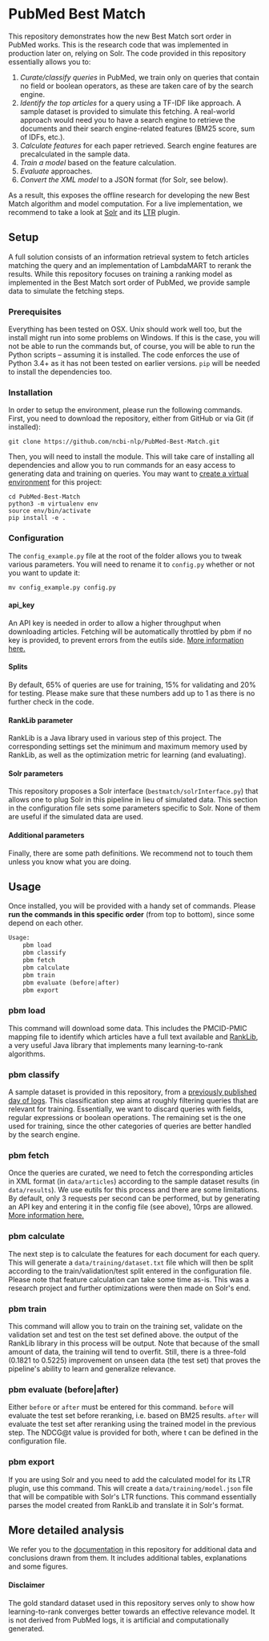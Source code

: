 # PubMed Best Match
This repository demonstrates how the new Best Match sort order in PubMed works. This is the research code that was implemented in production later on, relying on Solr. The code provided in this repository essentially allows you to:
1. *Curate/classify queries* in PubMed, we train only on queries that contain no field or boolean operators, as these are taken care of by the search engine.
2. *Identify the top articles* for a query using a TF-IDF like approach. A sample dataset is provided to simulate this fetching. A real-world approach would need you to have a search engine to retrieve the documents and their search engine-related features (BM25 score, sum of IDFs, etc.).
3. *Calculate features* for each paper retrieved. Search engine features are precalculated in the sample data.
4. *Train a model* based on the feature calculation.
5. *Evaluate* approaches.
6. *Convert the XML model* to a JSON format (for Solr, see below).

As a result, this exposes the offline research for developing the new Best Match algorithm and model computation. For a live implementation, we recommend to take a look at [Solr](https://github.com/apache/lucene-solr) and its [LTR](https://github.com/apache/lucene-solr/tree/master/solr/contrib/ltr) plugin.

## Setup
A full solution consists of an information retrieval system to fetch articles matching the query and an implementation of LambdaMART to rerank the results. While this repository focuses on training a ranking model as implemented in the Best Match sort order of PubMed, we provide sample data to simulate the fetching steps.

### Prerequisites
Everything has been tested on OSX. Unix should work well too, but the install might run into some problems on Windows. If this is the case, you will not be able to run the commands but, of course, you will be able to run the Python scripts – assuming it is installed. The code enforces the use of Python 3.4+ as it has not been tested on earlier versions. `pip` will be needed to install the dependencies too.

### Installation
In order to setup the environment, please run the following commands. First, you need to download the repository, either from GitHub or via Git (if installed):
```
git clone https://github.com/ncbi-nlp/PubMed-Best-Match.git
```

Then, you will need to install the module. This will take care of installing all dependencies and allow you to run commands for an easy access to generating data and training on queries. You may want to [create a virtual environment](https://packaging.python.org/guides/installing-using-pip-and-virtualenv/) for this project:
```
cd PubMed-Best-Match
python3 -m virtualenv env
source env/bin/activate
pip install -e .
```

### Configuration
The `config_example.py` file at the root of the folder allows you to tweak various parameters. You will need to rename it to `config.py` whether or not you want to update it:
```
mv config_example.py config.py
```

#### api_key
An API key is needed in order to allow a higher throughput when downloading articles. Fetching will be automatically throttled by pbm if no key is provided, to prevent errors from the eutils side. [More information here.](https://ncbiinsights.ncbi.nlm.nih.gov/2017/11/02/new-api-keys-for-the-e-utilities/)

#### Splits
By default, 65% of queries are use for training, 15% for validating and 20% for testing. Please make sure that these numbers add up to 1 as there is no further check in the code.

#### RankLib parameter
RankLib is a Java library used in various step of this project. The corresponding settings set the minimum and maximum memory used by RankLib, as well as the optimization metric for learning (and evaluating).

#### Solr parameters
This repository proposes a Solr interface (`bestmatch/solrInterface.py`) that allows one to plug Solr in this pipeline in lieu of simulated data. This section in the configuration file sets some parameters specific to Solr. None of them are useful if the simulated data are used.

#### Additional parameters
Finally, there are some path definitions. We recommend not to touch them unless you know what you are doing.

## Usage
Once installed, you will be provided with a handy set of commands. Please **run the commands in this specific order** (from top to bottom), since some depend on each other.
```python
Usage:
    pbm load
    pbm classify
    pbm fetch
    pbm calculate
    pbm train
    pbm evaluate (before|after)
    pbm export
```

### pbm load
This command will download some data. This includes the PMCID-PMIC mapping file to identify which articles have a full text available and [RankLib](https://sourceforge.net/p/lemur/wiki/RankLib/), a very useful Java library that implements many learning-to-rank algorithms.

### pbm classify
A sample dataset is provided in this repository, from a [previously published day of logs](https://ftp.ncbi.nlm.nih.gov/pub/wilbur/DAYSLOG). This classification step aims at roughly filtering queries that are relevant for training. Essentially, we want to discard queries with fields, regular expressions or boolean operations. The remaining set is the one used for training, since the other categories of queries are better handled by the search engine.

### pbm fetch
Once the queries are curated, we need to fetch the corresponding articles in XML format (in `data/articles`) according to the sample dataset results (in `data/results`). We use eutils for this process and there are some limitations. By default, only 3 requests per second can be performed, but by generating an API key and entering it in the config file (see above), 10rps are allowed. [More information here.](https://ncbiinsights.ncbi.nlm.nih.gov/2017/11/02/new-api-keys-for-the-e-utilities/)

### pbm calculate
The next step is to calculate the features for each document for each query. This will generate a `data/training/dataset.txt` file which will then be split according to the train/validation/test split entered in the configuration file. Please note that feature calculation can take some time as-is. This was a research project and further optimizations were then made on Solr's end.

### pbm train
This command will allow you to train on the training set, validate on the validation set and test on the test set defined above. the output of the RankLib library in this process will be output. Note that because of the small amount of data, the training will tend to overfit. Still, there is a three-fold (0.1821 to 0.5225) improvement on unseen data (the test set) that proves the pipeline's ability to learn and generalize relevance.

### pbm evaluate (before|after)
Either `before` or `after` must be entered for this command. `before` will evaluate the test set before reranking, i.e. based on BM25 results. `after` will evaluate the test set after reranking using the trained model in the previous step. The NDCG@t value is provided for both, where t can be defined in the configuration file.

### pbm export
If you are using Solr and you need to add the calculated model for its LTR plugin, use this command. This will create a `data/training/model.json` file that will be compatible with Solr's LTR functions. This command essentially parses the model created from RankLib and translate it in Solr's format.

## More detailed analysis
We refer you to the [documentation](./documentation/README.md) in this repository for additional data and conclusions drawn from them. It includes additional tables, explanations and some figures.

#### Disclaimer
The gold standard dataset used in this repository serves only to show how learning-to-rank converges better towards an effective relevance model. It is not derived from PubMed logs, it is artificial and computationally generated.
